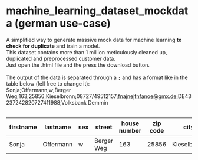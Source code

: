 # machine_learning_dataset_mockdata (german use-case)
A simplified way to generate massive mock data for machine learning **to check for duplicate** and train a model.<br>This dataset contains more than 1 million meticulously cleaned up, duplicated and preprocessed customer data.<br>
Just open the .html file and the press the download button. 
<br>
<br>
The output of the data is separated through a ```;```  and has a format like in the table below (fell free to change it):<br>
Sonja;Offermann;w;Berger Weg;163;25856;Kieselbronn;08727/49512157;fnajnejfnfanoe@gmx.de;DE43237242820727411988;Volksbank Demmin<br><br>


| firstname  | lastname | sex  | street | house number  | zip code | city | phone number | email  | iban | bankname |
| ---------- | -------- | ---- | ------ | ------------- | -------- | ---- | ------------ | ------ | ---- | -------- |
| Sonja  | Offermann  | w  | Berger Weg  | 163  | 25856  | Kieselbronn | 08727/49512157  | fnajnejfnfanoe@gmx.de  | DE43237242820727411988 | Volksbank Demmin |
